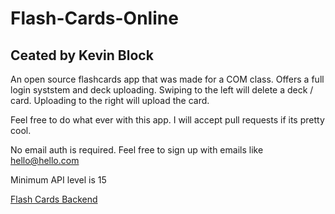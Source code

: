 # Flash-Cards-Online

## Ceated by Kevin Block

An open source flashcards app that was made for a COM class. Offers a full login syststem and deck uploading. Swiping to the left will delete a deck / card. Uploading to the right will upload the card.

Feel free to do what ever with this app. I will accept pull requests if its pretty cool.

No email auth is required. Feel free to sign up with emails like hello@hello.com

Minimum API level is 15

[Flash Cards Backend](https://github.com/Kevin-B47/Flash-Card-Online-Backend)
